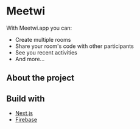 # Meetwi

With Meetwi.app you can:

- Create multiple rooms
- Share your room's code with other participants
- See you recent activities
- And more...

## About the project

## Build with

- [Next.js](https://nextjs.org/)
- [Firebase](https://firebase.google.com/)
